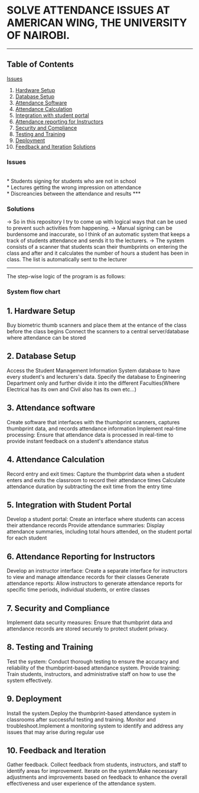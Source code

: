 # SOLVE ATTENDANCE ISSUES AT AMERICAN WING, THE UNIVERSITY OF NAIROBI.
***
## Table of Contents
[Issues ](#issues)
1. [Hardware Setup](#1-hardware-setup)
2. [Database Setup](#2-database-setup)
3. [Attendance Software](#3-attendance-software)
4. [Attendance Calculation](#4-attendance-calculation)
5. [Integration with student portal](#5-integration-with-student-portal)
6. [Attendance reporting for Instructors](#6-attendance-reporting-for-instructors)
7. [Security and Compliance](#7-security-and-compliance)
8. [Testing and Training](#8-testing-and-training)
9. [Deployment](#9-deployment)
10. [Feedback and Iteration](#10-feedback-and-iteration)
[Solutions](#solutions)

### Issues
<br>
                * Students signing for students who are not in school
<br>
                * Lectures getting the wrong impression on attendance 
<br>
                * Discreancies between the attendance and results
***

### Solutions
-> So in this repository I try to come up with logical ways that can be used to prevent such activities from happening.
-> Manual signing can be burdensome and inaccurate, so I think of an automatic system that keeps a track of students attendance and sends it to the lecturers.
-> The system consists of a scanner that students scan their thumbprints on entering the class and after and it calculates the number of hours a student has been in class. The list is automatically sent to the lecturer
***
The step-wise logic of the program is as follows:
### System flow chart
## 1. Hardware Setup
Buy biometric thumb scanners and place them at the entance of the class before the class begins
Connect the scanners to a central server/database where attendance can be stored
## 2. Database Setup
Access the Student Management Information System database to have every student's and lecturers's data. Specify the database to Engineering Department only and further divide it into the different Faculties(Where Electrical has its own and Civil  also has its own etc...)
## 3. Attendance software
Create software that interfaces with the thumbprint scanners, captures thumbprint data, and records attendance information
Implement real-time processing: Ensure that attendance data is processed in real-time to provide instant feedback on a student's attendance status
## 4. Attendance Calculation
Record entry and exit times: Capture the thumbprint data when a student enters and exits the classroom to record their attendance times
Calculate attendance duration by subtracting the exit time from the entry time
## 5. Integration with Student Portal
Develop a student portal: Create an interface where students can access their attendance records
Provide attendance summaries: Display attendance summaries, including total hours attended, on the student portal for each student
## 6. Attendance Reporting for Instructors
Develop an instructor interface: Create a separate interface for instructors to view and manage attendance records for their classes
Generate attendance reports: Allow instructors to generate attendance reports for specific time periods, individual students, or entire classes
## 7. Security and Compliance
Implement data security measures: Ensure that thumbprint data and attendance records are stored securely to protect student privacy.
## 8. Testing and Training
Test the system: Conduct thorough testing to ensure the accuracy and reliability of the thumbprint-based attendance system.
Provide training: Train students, instructors, and administrative staff on how to use the system effectively.
## 9. Deployment
Install the system.Deploy the thumbprint-based attendance system in classrooms after successful testing and training.
Monitor and troubleshoot.Implement a monitoring system to identify and address any issues that may arise during regular use
## 10. Feedback and Iteration
Gather feedback. Collect feedback from students, instructors, and staff to identify areas for improvement.
Iterate on the system:Make necessary adjustments and improvements based on feedback to enhance the overall effectiveness and user experience of the attendance system.